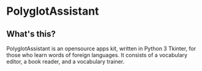 # PolyglotAssistant

## What's this?
PolyglotAssistant is an opensource apps kit, written in Python 3 Tkinter, for those who learn words of foreign languages. It consists of a vocabulary editor, a book reader, and a vocabulary trainer.
